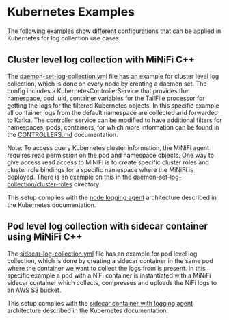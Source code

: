 <!--
  Licensed to the Apache Software Foundation (ASF) under one or more
  contributor license agreements.  See the NOTICE file distributed with
  this work for additional information regarding copyright ownership.
  The ASF licenses this file to You under the Apache License, Version 2.0
  (the "License"); you may not use this file except in compliance with
  the License.  You may obtain a copy of the License at
      http://www.apache.org/licenses/LICENSE-2.0
  Unless required by applicable law or agreed to in writing, software
  distributed under the License is distributed on an "AS IS" BASIS,
  WITHOUT WARRANTIES OR CONDITIONS OF ANY KIND, either express or implied.
  See the License for the specific language governing permissions and
  limitations under the License.
-->
# Kubernetes Examples

The following examples show different configurations that can be applied in Kubernetes for log collection use cases.

## Cluster level log collection with MiNiFi C++

The [daemon-set-log-collection.yml](daemon-set-log-collection/daemon-set-log-collection.yml) file has an example for cluster level log collection, which is done on every node by creating a daemon set.
The config includes a KubernetesControllerService that provides the namespace, pod, uid, container variables for the TailFile processor for getting the logs for the filtered Kubernetes objects.
In this specific example all container logs from the default namespace are collected and forwarded to Kafka.
The controller service can be modified to have additional filters for namespaces, pods, containers, for which more information can be found in the [CONTROLLERS.md](/CONTROLLERS.md#kubernetesControllerService) documentation.

Note: To access query Kubernetes cluster information, the MiNiFi agent requires read permission on the pod and namespace objects. One way to give access read access to MiNiFi is to create specific cluster roles and cluster role bindings for a specific namespace where the MiNiFi is deployed. There is an example on this in the [daemon-set-log-collection/cluster-roles](daemon-set-log-collection/cluster-roles) directory.

This setup complies with the [node logging agent](https://kubernetes.io/docs/concepts/cluster-administration/logging/#using-a-node-logging-agent) architecture described in the Kubernetes documentation.

## Pod level log collection with sidecar container using MiNiFi C++

The [sidecar-log-collection.yml](sidecar-log-collection/sidecar-log-collection.yml) file has an example for pod level log collection, which is done by creating a sidecar container in the same pod where the container we want to collect the logs from is present. In this specific example a pod with a NiFi container is instantiated with a MiNiFi sidecar container which collects, compresses and uploads the NiFi logs to an AWS S3 bucket.

This setup complies with the [sidecar container with logging agent](https://kubernetes.io/docs/concepts/cluster-administration/logging/#sidecar-container-with-logging-agent) architecture described in the Kubernetes documentation.
